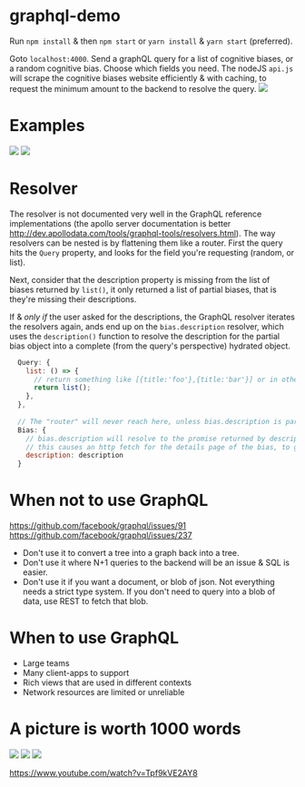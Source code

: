 # graphql-demo

Run `npm install` & then `npm start` or `yarn install` & `yarn start` (preferred).

Goto `localhost:4000`. Send a graphQL query for a list of cognitive biases, or a random cognitive bias. Choose which fields you need. The nodeJS `api.js` will scrape the cognitive biases website efficiently & with caching, to request the minimum amount to the backend to resolve the query.
![](https://i.imgur.com/eDvVAIZ.png)

# Examples
![](https://i.imgur.com/BkPgK7z.png)
![](https://i.imgur.com/ixBBnyo.png)

# Resolver
The resolver is not documented very well in the GraphQL reference implementations (the apollo server documentation is better http://dev.apollodata.com/tools/graphql-tools/resolvers.html). The way resolvers can be nested is by flattening them like a router. First the query hits the `Query` property, and looks for the field you're requesting (random, or list).

Next, consider that the description property is missing from the list of biases returned by `list()`, it only returned a list of partial biases, that is they're missing their descriptions.

If & *only if* the user asked for the descriptions, the GraphQL resolver iterates the resolvers again, ands end up on the `bias.description` resolver, which uses the `description()` function to resolve the description for the partial bias object into a complete (from the query's perspective) hydrated object.
```js
  Query: {
    list: () => {
      // return something like [{title:'foo'},{title:'bar'}] or in other words 'description' is missing..
      return list();
    },
  },
  
  // The "router" will never reach here, unless bias.description is part of the query.
  Bias: {
    // bias.description will resolve to the promise returned by description()
    // this causes an http fetch for the details page of the bias, to get the description
    description: description  
  }
```

# When not to use GraphQL

https://github.com/facebook/graphql/issues/91
https://github.com/facebook/graphql/issues/237

- Don't use it to convert a tree into a graph back into a tree.
- Don't use it where N+1 queries to the backend will be an issue & SQL is easier.
- Don't use it if you want a document, or blob of json. Not everything needs a strict type system. If you don't need to query into a blob of data, use REST to fetch that blob.

# When to use GraphQL

- Large teams
- Many client-apps to support
- Rich views that are used in different contexts
- Network resources are limited or unreliable

# A picture is worth 1000 words

![](https://i.imgur.com/l8cAHSN.png)
![](https://i.imgur.com/7I96Ixk.png)
![](https://i.imgur.com/BZG9Rkh.png)

https://www.youtube.com/watch?v=Tpf9kVE2AY8
